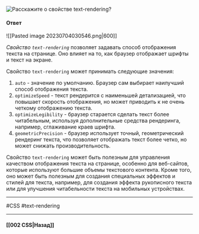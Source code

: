 ![Расскажите о свойстве `text-rendering`?](https://youtu.be/nbWY5W-9OEo?t=35)

#### Ответ

![[Pasted image 20230704030546.png|600]]

*Свойство `text-rendering`* позволяет задавать способ отображения текста на странице. Оно влияет на то, как браузер отображает шрифты и текст на экране.

Свойство `text-rendering` может принимать следующие значения:

1. `auto` - значение по умолчанию. Браузер сам выбирает наилучший способ отображения текста.
2. `optimizeSpeed` - текст рендерится с наименьшей детализацией, что повышает скорость отображения, но может приводить к не очень четкому отображению текста.
3. `optimizeLegibility` - браузер старается сделать текст более читабельным, используя дополнительные средства рендеринга, например, сглаживание краев шрифта.
4. `geometricPrecision` - браузер использует точный, геометрический рендеринг текста, что позволяет отображать текст более четко, но может снижать производительность.

Свойство `text-rendering` может быть полезным для управления качеством отображения текста на странице, особенно для веб-сайтов, которые используют большие объемы текстового контента. Кроме того, оно может быть полезным для создания специальных эффектов и стилей для текста, например, для создания эффекта рукописного текста или для улучшения читабельности текста на мобильных устройствах.

___
#CSS #text-rendering

___

#### [[002 CSS|Назад]]